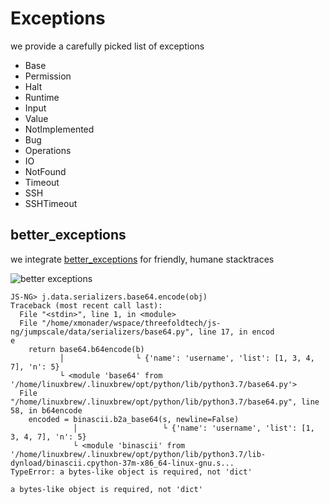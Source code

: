 # Exceptions
we provide a carefully picked list of exceptions


- Base
- Permission
- Halt
- Runtime
- Input
- Value
- NotImplemented
- Bug
- Operations
- IO
- NotFound
- Timeout
- SSH
- SSHTimeout

## better_exceptions

we integrate [better_exceptions](https://github.com/Qix-/better-exceptions) for friendly, humane stacktraces

![better exceptions](images/betterexceptions.png)

```
JS-NG> j.data.serializers.base64.encode(obj)
Traceback (most recent call last):
  File "<stdin>", line 1, in <module>
  File "/home/xmonader/wspace/threefoldtech/js-ng/jumpscale/data/serializers/base64.py", line 17, in encod
e
    return base64.b64encode(b)
           │                └ {'name': 'username', 'list': [1, 3, 4, 7], 'n': 5}
           └ <module 'base64' from '/home/linuxbrew/.linuxbrew/opt/python/lib/python3.7/base64.py'>
  File "/home/linuxbrew/.linuxbrew/opt/python/lib/python3.7/base64.py", line 58, in b64encode
    encoded = binascii.b2a_base64(s, newline=False)
              │                   └ {'name': 'username', 'list': [1, 3, 4, 7], 'n': 5}
              └ <module 'binascii' from '/home/linuxbrew/.linuxbrew/opt/python/lib/python3.7/lib-dynload/binascii.cpython-37m-x86_64-linux-gnu.s...
TypeError: a bytes-like object is required, not 'dict'

a bytes-like object is required, not 'dict'
```
